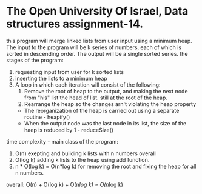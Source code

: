 # The Open University Of Israel, Data structures assignment-14.
this program will merge linked lists from user input using a minimum heap.
The input to the program will be k series of numbers, each of which is sorted in descending order.
The output will be a single sorted series.
the stages of the program:
1. requesting input from user for k sorted lists 
2. inserting the lists to a minimum heap
3. A loop in which each iteration will consist of the following:
    1. Remove the root of heap to the output, and making the next node from "his" list the head of list.
        still at the root of the heap.
    2. Rearrange the heap so the changes arn't violating the heap property
    - The reorganization of the heap is carried out using a separate routine - heapify()
    - When the output node was the last node in its list, the size of the haep is reduced by 1 - reduceSize() 

time complexity - main class of the program:
1. O(n) exepting and building k lists with n numbers overall
2. O(log k) adding k lists to the heap using add function.
3. n * O(log k)  = O(n*log k) for removing the root and fixing the heap for all n numbers.

overall: O(n) + O(log k) + O(n*log k) = O(n*log k)
